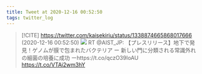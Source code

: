 ```yaml
---
title: Tweet at 2020-12-16 00:52:50
tags: twitter_log
---
```


> [!CITE] https://twitter.com/kaisekiriu/status/1338874665868017666 (2020-12-16 00:52:50)
> ![](https://twitter.com/kaisekiriu/status/1338874665868017666)
> RT @AIST_JP: 【プレスリリース】地下で発見！ゲノムが膜で包まれたバクテリア
> ー 新しい門に分類される常識外れの細菌の培養に成功 ーhttps://t.co/qczO39IoAU https://t.co/VTAi2wm3hY
